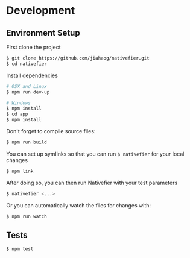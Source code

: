 # Development

## Environment Setup

First clone the project

```bash
$ git clone https://github.com/jiahaog/nativefier.git
$ cd nativefier
```

Install dependencies

```bash
# OSX and Linux
$ npm run dev-up

# Windows
$ npm install
$ cd app
$ npm install
```

Don't forget to compile source files:

```bash
$ npm run build
```

You can set up symlinks so that you can run `$ nativefier` for your local changes

```bash
$ npm link
```

After doing so, you can then run Nativefier with your test parameters

```bash
$ nativefier <...>
```

Or you can automatically watch the files for changes with:

```bash
$ npm run watch
```

## Tests

```bash
$ npm test
```
